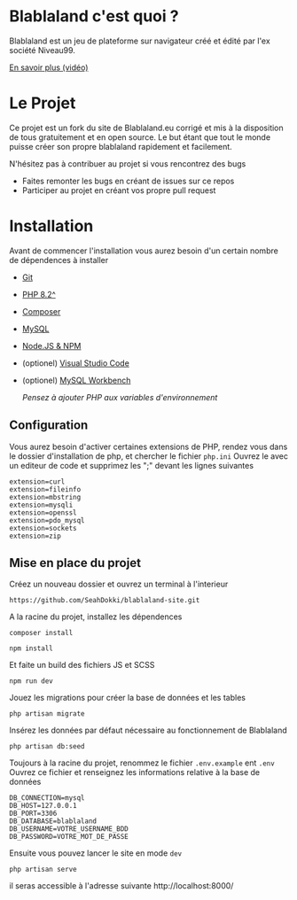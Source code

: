 # Blablaland c'est quoi ?
Blablaland est un jeu de plateforme sur navigateur créé et édité par l'ex société Niveau99.

[En savoir plus (vidéo)](https://www.youtube.com/watch?v=iqWJbPHAvNQ)
# Le Projet
Ce projet est un fork du site de Blablaland.eu corrigé et mis à la disposition de tous gratuitement et en open source.
Le but étant que tout le monde puisse créer son propre blablaland rapidement et facilement.

N'hésitez pas à contribuer au projet si vous rencontrez des bugs
- Faites remonter les bugs en créant de issues sur ce repos
- Participer au projet en créant vos propre pull request

# Installation
Avant de commencer l'installation vous aurez besoin d'un certain nombre de dépendences à installer
- [Git](https://git-scm.com/downloads)
- [PHP 8.2^](https://www.php.net/downloads.php)
- [Composer](https://getcomposer.org/download/)
- [MySQL](https://dev.mysql.com/downloads/installer/)
- [Node.JS & NPM](https://nodejs.org/en/download/prebuilt-installer/current)
- (optionel) [Visual Studio Code](https://code.visualstudio.com/download)
- (optionel) [MySQL Workbench](https://dev.mysql.com/downloads/workbench/)

  _Pensez à ajouter PHP aux variables d'environnement_
## Configuration
Vous aurez besoin d'activer certaines extensions de PHP, rendez vous dans le dossier d'installation de php, et chercher le fichier `php.ini`
Ouvrez le avec un editeur de code et supprimez les ";" devant les lignes suivantes
```
extension=curl
extension=fileinfo
extension=mbstring
extension=mysqli
extension=openssl
extension=pdo_mysql
extension=sockets
extension=zip
```
## Mise en place du projet

Créez un nouveau dossier et ouvrez un terminal à l'interieur
```
https://github.com/SeahDokki/blablaland-site.git
```

A la racine du projet, installez les dépendences
```
composer install
```
```
npm install
```
Et faite un build des fichiers JS et SCSS
```
npm run dev
```

Jouez les migrations pour créer la base de données et les tables
```
php artisan migrate
```
Insérez les données par défaut nécessaire au fonctionnement de Blablaland
```
php artisan db:seed
```

Toujours à la racine du projet, renommez le fichier `.env.example` ent `.env`
Ouvrez ce fichier et renseignez les informations relative à la base de données

```
DB_CONNECTION=mysql
DB_HOST=127.0.0.1
DB_PORT=3306
DB_DATABASE=blablaland
DB_USERNAME=VOTRE_USERNAME_BDD
DB_PASSWORD=VOTRE_MOT_DE_PASSE
```

Ensuite vous pouvez lancer le site en mode `dev`
```
php artisan serve
```

il seras accessible à l'adresse suivante http://localhost:8000/

